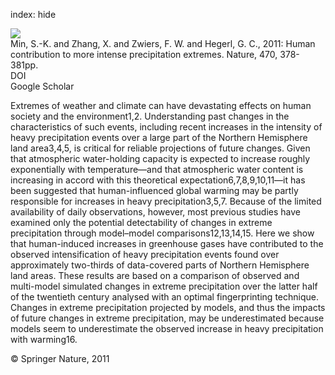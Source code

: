 index: hide

<div class="Citation">
    <div class="Citation-thumb CitationThumb-linked"  data-href="https://doi.org/10.1038/nature09763">
      <img src="https://static.claimspace.cloud/climate-study-static/refs/thumbs/10/Min_et_al_2011-thumb.png" />
    </div>

  <div class="Citation-body">
    <div class="Citation-text">Min, S.-K. and Zhang, X. and Zwiers, F. W. and Hegerl, G. C., 2011: Human contribution to more intense precipitation extremes. <span class="Article-journal">Nature, </span><span class="Article-volume">470, </span>378-381pp.</div>
    <div class="Citation-links">
      <div class="CitationLink" data-href="https://doi.org/10.1038/nature09763">
        <div class="CitationLink-icon CitationLink-Doi"></div>
        <div class="CitationLink-text">DOI</div>
      </div>
      <div class="CitationLink" data-href="https://scholar.google.com/scholar?q=10.1038/nature09763">
        <div class="CitationLink-icon CitationLink-Scholar"></div>
        <div class="CitationLink-text">Google Scholar</div>
      </div>
    </div>
  </div>
</div>

Extremes of weather and climate can have devastating effects on human society and the environment1,2. Understanding past changes in the characteristics of such events, including recent increases in the intensity of heavy precipitation events over a large part of the Northern Hemisphere land area3,4,5, is critical for reliable projections of future changes. Given that atmospheric water-holding capacity is expected to increase roughly exponentially with temperature—and that atmospheric water content is increasing in accord with this theoretical expectation6,7,8,9,10,11—it has been suggested that human-influenced global warming may be partly responsible for increases in heavy precipitation3,5,7. Because of the limited availability of daily observations, however, most previous studies have examined only the potential detectability of changes in extreme precipitation through model–model comparisons12,13,14,15. Here we show that human-induced increases in greenhouse gases have contributed to the observed intensification of heavy precipitation events found over approximately two-thirds of data-covered parts of Northern Hemisphere land areas. These results are based on a comparison of observed and multi-model simulated changes in extreme precipitation over the latter half of the twentieth century analysed with an optimal fingerprinting technique. Changes in extreme precipitation projected by models, and thus the impacts of future changes in extreme precipitation, may be underestimated because models seem to underestimate the observed increase in heavy precipitation with warming16.

<div class="Citation-copy">
&copy; Springer Nature, 2011
</div>